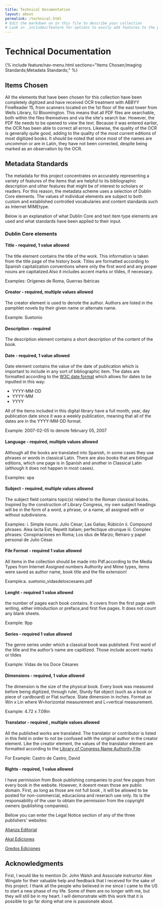 ```yaml
---
title: Technical Documentation
layout: about
permalink: /technical.html
# Edit the markdown on in this file to describe your collection
# Look in _includes/feature for options to easily add features to the page
---
```

# Technical Documentation
{% include feature/nav-menu.html sections="Items Chosen;Imaging Standards;Metadata Standards;" %}
## Items Chosen
All the elements that have been chosen for this collection have been completely digitized and have received OCR treatment with ABBYY FineReader 15, from scanners located on the 1st floor of the east tower from Wells Library, IU Bloomington. This means that all PDF files are searchable, both within the files themselves and via the site's search bar. However, the PDF file needs to be opened to view the text. Because it was entered earlier, the OCR has been able to correct all errors. Likewise, the quality of the OCR is generally quite good, adding to the quality of the most current editions of most digitized books. It should be noted that since most of the names are uncommon or are in Latin, they have not been corrected, despite being marked as an observation by the OCR.

## Metadata Standards
The metadata for this project concentrates on accurately representing a variety of features of the items that are helpful to its bibliographic description and other features that might be of interest to scholars or readers. For this reason, the metadata scheme uses a selection of Dublin Core elements. The values of individual elements are subject to both custom and established controlled vocabularies and content standards such as  Internet MIMEtype.  

Below is an explanation of what Dublin Core and text item type elements are used and what standards have been applied to their input.

### Dublin Core elements  
#### Title - required, 1 value allowed
The title element contains the title of the work. This information is taken from the title page of the history book. Titles are formatted according to Spanish capitalization conventions where only the first word and any proper nouns are capitalized.Also it includes accent marks or tíldes, if necessary.  

Examples: Orígenes de Roma, Guerras Ibéricas 

#### Creator - required, multiple values allowed
The creator element is used to denote the author. Authors are listed in the pamphlet novels by their given name or alternate name.

Example: Suetonio 

#### Description - required
The description element contains a short description of the content of the book. 

#### Date - required, 1 value allowed
Date element contains the value of the date of publication which is important to include in any sort of bibliographic item. The dates are formatted according to the [W3C date format](https://www.w3.org/TR/NOTE-datetime) which allows for dates to be inputted in this way:  
- YYYY-MM-DD
- YYYY-MM
- YYYY

All of the items included in this digital library have a full month, year, day publication date since it was a weekly publication, meaning that all of the dates are in the YYYY-MM-DD format.  

Example: 2007-02-05 to denote february 05, 2007  

#### Language - required, multiple values allowed
Although all the books are translated into Spanish, in some cases they use phrases or words in classical Latin. There are also books that are bilingual editions, which one page is in Spanish and another in Classical Latin (although it does not happen in most cases). 

Examples: spa 


#### Subject - required, multiple values allowed
The subject field contains topic(s) related to the Roman classical books. Inspired by the construction of Library Congress, my own subject headings will be in the form of a word, a phrase, or a name, all assigned with or without subdivisions.

Examples:
i.	Simple nouns: Julio César; Las Galias; Rúbicón
ii.	Compound phrases: Alea Iacta Est; Repetit italiam; perfectique utrunque
iii.	Complex phrases: Conspiraciones en Roma; Los idus de Marzo; Retraro y papel personal de Julio César.

#### File Format - required 1 value allowed
All items in the collection should be made into Pdf.according to the Media Types from Internet Assigned numbers Authority  and Mime types,
 items were saved as author name, book title and the file extension!

Example:a.	suetonio_vidasdeloscesares.pdf

#### Lenght - required 1 value allowed
the number of pages each book contains. It covers from the first page with writing, either introduction or preface,and first five pages. It does not count any blank sheets.

Example: 9pp

#### Series - required 1 value allowed
The genre series under which a classical book was published. First word of the title and the author’s name are capitlized. Those include accent marks or tíldes
 
 Example: Vidas de los Doce Césares

#### Dimensions - required, 1 value allowed
The dimension is the size of the physical book. Every book was measured before being digitized, through ruler, Sturdy flat object (such as a book or piece of cardboard) or Flat surface. State dimension in inches. Format as Win x Lin where W=horizontal measurement and L=vertical measurement.

Example: 4.72 x 7.09in

#### Translator - required , multiple values allowed
All the published works are translated. The translator or contributor  is listed in this field in order to not be confused with the original author in the creator element. Like the creator element, the values of the translator element are formatted according to the [Library of Congress Name Authority File](https://id.loc.gov/authorities/names.html).

For Example: Castro de Castro, David

#### Rights - required, 1 value allowed
I have permission from Book publishing companies to post few pages from every book in the website. However, it doesnt mean those are public domain. First, as long as those are not full book , it will be allowed to be posted for non-commercial, educaciona and reserach use only. Its is the responsability of the user to obtain the permission from the copyright owners (publishing companies). 

Bellow you can enter the Legal Notice section of any of the three publishers' websites:

[Alianza Editorial](https://www.alianzaeditorial.es/aviso-legal/)

[Akal Ediciones](https://www.akal.com/p/aviso-legal/)

[Gredos Ediciones](https://www.rba.es/general/aviso-legal-libros_179)

## Acknowledgments
First, I would like to mention Dr. John Walsh and Associate instructor Alex Wingate for their valuable help and feedback that I received for the sake of this project. I thank all the people who believed in me since I came to the US to start a new phase of my life. Some of them are no longer with me, but they will still be in my heart. I will demonstrate with this work that it is possible to go far doing what one is passionate about.
